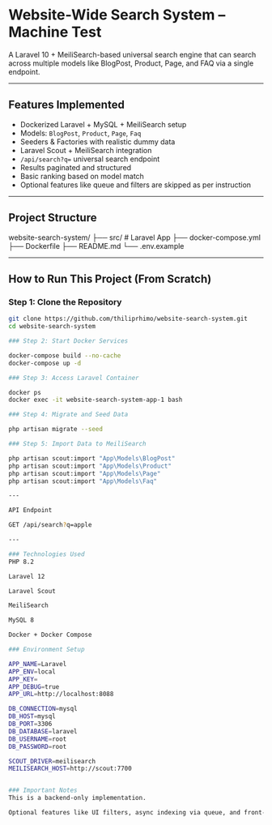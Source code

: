 # Website-Wide Search System – Machine Test

A Laravel 10 + MeiliSearch-based universal search engine that can search across multiple models like BlogPost, Product, Page, and FAQ via a single endpoint.

---

## Features Implemented

- Dockerized Laravel + MySQL + MeiliSearch setup
- Models: `BlogPost`, `Product`, `Page`, `Faq`
- Seeders & Factories with realistic dummy data
- Laravel Scout + MeiliSearch integration
- `/api/search?q=` universal search endpoint
- Results paginated and structured
- Basic ranking based on model match
- Optional features like queue and filters are skipped as per instruction

---

## Project Structure

website-search-system/
├── src/ # Laravel App
├── docker-compose.yml
├── Dockerfile
├── README.md
└── .env.example

---

## How to Run This Project (From Scratch)

### Step 1: Clone the Repository

```bash
git clone https://github.com/thiliprhimo/website-search-system.git
cd website-search-system

### Step 2: Start Docker Services

docker-compose build --no-cache
docker-compose up -d

### Step 3: Access Laravel Container

docker ps
docker exec -it website-search-system-app-1 bash

### Step 4: Migrate and Seed Data

php artisan migrate --seed

### Step 5: Import Data to MeiliSearch

php artisan scout:import "App\Models\BlogPost"
php artisan scout:import "App\Models\Product"
php artisan scout:import "App\Models\Page"
php artisan scout:import "App\Models\Faq"

---

API Endpoint

GET /api/search?q=apple

---

### Technologies Used
PHP 8.2

Laravel 12

Laravel Scout

MeiliSearch

MySQL 8

Docker + Docker Compose

### Environment Setup

APP_NAME=Laravel
APP_ENV=local
APP_KEY=
APP_DEBUG=true
APP_URL=http://localhost:8088

DB_CONNECTION=mysql
DB_HOST=mysql
DB_PORT=3306
DB_DATABASE=laravel
DB_USERNAME=root
DB_PASSWORD=root

SCOUT_DRIVER=meilisearch
MEILISEARCH_HOST=http://scout:7700


### Important Notes
This is a backend-only implementation.

Optional features like UI filters, async indexing via queue, and front-end SPA are out of scope for this task but can be extended easily.



